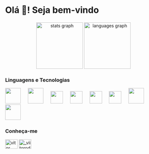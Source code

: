 <h1 align="left">Olá 👋! Seja bem-vindo</h1>

###

<div align="center">
  <img src="https://github-readme-stats.vercel.app/api?username=vitordev18&hide_title=false&hide_rank=false&show_icons=true&include_all_commits=true&count_private=true&disable_animations=false&theme=dracula&locale=en&hide_border=false" height="150" alt="stats graph"  />
  <img src="https://github-readme-stats.vercel.app/api/top-langs?username=vitordev18&locale=en&hide_title=false&layout=compact&card_width=320&langs_count=5&theme=dracula&hide_border=false" height="150" alt="languages graph"  />
</div>

###

<h3 aling="left">Linguagens e Tecnologias</h3>
<div align="left">
  <img src="https://raw.githubusercontent.com/marwin1991/profile-technology-icons/refs/heads/main/icons/html.png" height="50"/>
  <img width="15"/>
  <img src="https://raw.githubusercontent.com/marwin1991/profile-technology-icons/refs/heads/main/icons/css.png" height="50"/>
  <img width="15"/>
  <img src="https://raw.githubusercontent.com/marwin1991/profile-technology-icons/refs/heads/main/icons/javascript.png" height="40"/>
  <img width="15"/>
  <img src="https://raw.githubusercontent.com/marwin1991/profile-technology-icons/refs/heads/main/icons/c.png" height="40"/>
  <img width="15"/>
  <img src="https://raw.githubusercontent.com/marwin1991/profile-technology-icons/refs/heads/main/icons/python.png" height="40"/>
  <img width="15"/>
  <img src="https://raw.githubusercontent.com/marwin1991/profile-technology-icons/refs/heads/main/icons/c%23.png" height="40"/>
  <img width="15"/>
  <img src="https://raw.githubusercontent.com/marwin1991/profile-technology-icons/refs/heads/main/icons/php.png" height="50"/>
  <img width="15"/>
  <img src="https://raw.githubusercontent.com/marwin1991/profile-technology-icons/refs/heads/main/icons/postgresql.png" height="50"/>
  <img width="15"/>
</div>

###

<h3 align="left">Conheça-me</h3>
<p align="left">
<a href="https://linkedin.com/in/vitor rodrigues ferreira" target="blank"><img align="center" src="https://raw.githubusercontent.com/rahuldkjain/github-profile-readme-generator/master/src/images/icons/Social/linked-in-alt.svg" alt="vitor rodrigues ferreira" height="30" width="40"/></a>
<a href="https://instagram.com/_viitorodrigues" target="blank"><img align="center" src="https://raw.githubusercontent.com/rahuldkjain/github-profile-readme-generator/master/src/images/icons/Social/instagram.svg" alt="_viitorodrigues" height="30" width="40"/></a>
</p>

###
